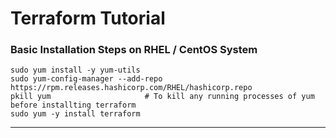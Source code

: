 # Terraform Tutorial



### Basic Installation Steps on RHEL / CentOS System

	sudo yum install -y yum-utils 
	sudo yum-config-manager --add-repo https://rpm.releases.hashicorp.com/RHEL/hashicorp.repo 
	pkill yum                     # To kill any running processes of yum before installting terraform 
	sudo yum -y install terraform 

---------------------------------------------------------------------------------------------------------
